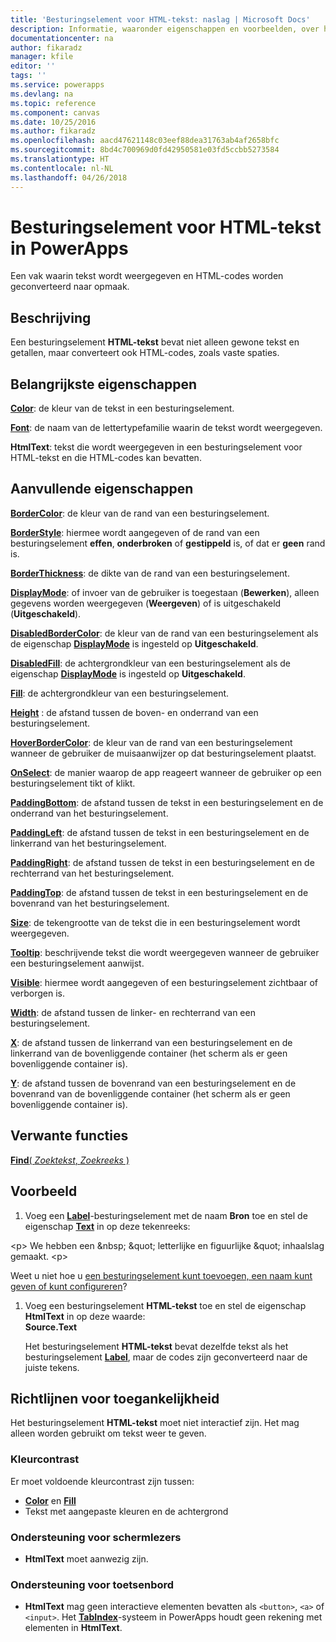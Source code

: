 ```yaml
---
title: 'Besturingselement voor HTML-tekst: naslag | Microsoft Docs'
description: Informatie, waaronder eigenschappen en voorbeelden, over het besturingselement HTML-tekst
documentationcenter: na
author: fikaradz
manager: kfile
editor: ''
tags: ''
ms.service: powerapps
ms.devlang: na
ms.topic: reference
ms.component: canvas
ms.date: 10/25/2016
ms.author: fikaradz
ms.openlocfilehash: aacd47621148c03eef88dea31763ab4af2658bfc
ms.sourcegitcommit: 8bd4c700969d0fd42950581e03fd5ccbb5273584
ms.translationtype: HT
ms.contentlocale: nl-NL
ms.lasthandoff: 04/26/2018
---
```

# <a name="html-text-control-in-powerapps"></a>Besturingselement voor HTML-tekst in PowerApps
Een vak waarin tekst wordt weergegeven en HTML-codes worden geconverteerd naar opmaak.

## <a name="description"></a>Beschrijving
Een besturingselement **HTML-tekst** bevat niet alleen gewone tekst en getallen, maar converteert ook HTML-codes, zoals vaste spaties.

## <a name="key-properties"></a>Belangrijkste eigenschappen
**[Color](properties-color-border.md)**: de kleur van de tekst in een besturingselement.

**[Font](properties-text.md)**: de naam van de lettertypefamilie waarin de tekst wordt weergegeven.

**HtmlText**: tekst die wordt weergegeven in een besturingselement voor HTML-tekst en die HTML-codes kan bevatten.

## <a name="additional-properties"></a>Aanvullende eigenschappen
**[BorderColor](properties-color-border.md)**: de kleur van de rand van een besturingselement.

**[BorderStyle](properties-color-border.md)**: hiermee wordt aangegeven of de rand van een besturingselement **effen**, **onderbroken** of **gestippeld** is, of dat er **geen** rand is.

**[BorderThickness](properties-color-border.md)**: de dikte van de rand van een besturingselement.

**[DisplayMode](properties-core.md)**: of invoer van de gebruiker is toegestaan (**Bewerken**), alleen gegevens worden weergegeven (**Weergeven**) of is uitgeschakeld (**Uitgeschakeld**).

**[DisabledBorderColor](properties-color-border.md)**: de kleur van de rand van een besturingselement als de eigenschap **[DisplayMode](properties-core.md)** is ingesteld op **Uitgeschakeld**.

**[DisabledFill](properties-color-border.md)**: de achtergrondkleur van een besturingselement als de eigenschap **[DisplayMode](properties-core.md)** is ingesteld op **Uitgeschakeld**.

**[Fill](properties-color-border.md)**: de achtergrondkleur van een besturingselement.

**[Height](properties-size-location.md)** : de afstand tussen de boven- en onderrand van een besturingselement.

**[HoverBorderColor](properties-color-border.md)**: de kleur van de rand van een besturingselement wanneer de gebruiker de muisaanwijzer op dat besturingselement plaatst.

**[OnSelect](properties-core.md)**: de manier waarop de app reageert wanneer de gebruiker op een besturingselement tikt of klikt.

**[PaddingBottom](properties-size-location.md)**: de afstand tussen de tekst in een besturingselement en de onderrand van het besturingselement.

**[PaddingLeft](properties-size-location.md)**: de afstand tussen de tekst in een besturingselement en de linkerrand van het besturingselement.

**[PaddingRight](properties-size-location.md)**: de afstand tussen de tekst in een besturingselement en de rechterrand van het besturingselement.

**[PaddingTop](properties-size-location.md)**: de afstand tussen de tekst in een besturingselement en de bovenrand van het besturingselement.

**[Size](properties-text.md)**: de tekengrootte van de tekst die in een besturingselement wordt weergegeven.

**[Tooltip](properties-core.md)**: beschrijvende tekst die wordt weergegeven wanneer de gebruiker een besturingselement aanwijst.

**[Visible](properties-core.md)**: hiermee wordt aangegeven of een besturingselement zichtbaar of verborgen is.

**[Width](properties-size-location.md)**: de afstand tussen de linker- en rechterrand van een besturingselement.

**[X](properties-size-location.md)**: de afstand tussen de linkerrand van een besturingselement en de linkerrand van de bovenliggende container (het scherm als er geen bovenliggende container is).

**[Y](properties-size-location.md)**: de afstand tussen de bovenrand van een besturingselement en de bovenrand van de bovenliggende container (het scherm als er geen bovenliggende container is).

## <a name="related-functions"></a>Verwante functies
[**Find**( *Zoektekst*, *Zoekreeks* )](../functions/function-find.md)

## <a name="example"></a>Voorbeeld
1. Voeg een **[Label](control-text-box.md)**-besturingselement met de naam **Bron** toe en stel de eigenschap **[Text](properties-core.md)** in op deze tekenreeks:

\<p> We hebben een \&nbsp; \&quot; letterlijke en figuurlijke \&quot; inhaalslag gemaakt. \<p>

Weet u niet hoe u [een besturingselement kunt toevoegen, een naam kunt geven of kunt configureren](../add-configure-controls.md)?

1. Voeg een besturingselement **HTML-tekst** toe en stel de eigenschap **HtmlText** in op deze waarde:<br>
   **Source.Text**
   
     Het besturingselement **HTML-tekst** bevat dezelfde tekst als het besturingselement **[Label](control-text-box.md)**, maar de codes zijn geconverteerd naar de juiste tekens.


## <a name="accessibility-guidelines"></a>Richtlijnen voor toegankelijkheid
Het besturingselement **HTML-tekst** moet niet interactief zijn. Het mag alleen worden gebruikt om tekst weer te geven.

### <a name="color-contrast"></a>Kleurcontrast
Er moet voldoende kleurcontrast zijn tussen:
* **[Color](properties-color-border.md)** en **[Fill](properties-color-border.md)**
* Tekst met aangepaste kleuren en de achtergrond

### <a name="screen-reader-support"></a>Ondersteuning voor schermlezers
* **HtmlText** moet aanwezig zijn.

### <a name="keyboard-support"></a>Ondersteuning voor toetsenbord
* **HtmlText** mag geen interactieve elementen bevatten als `<button>`, `<a>` of `<input>`. Het **[TabIndex](properties-accessibility.md)**-systeem in PowerApps houdt geen rekening met elementen in **HtmlText**.
